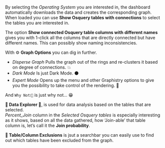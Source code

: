 By selecting the *Operating System* you are interested in, the dashboard automatically downloads the data and creates the corresponding graph.  
When loaded you can use __Show Osquery tables with connections__ to select the tables you are interested in.  

The option __Show connected Osquery table columns with different names__ gives you with 1-click all the columns that are directly connected but have different names. This can possibly show naming inconsistencies.

With ⚙ __Graph Options__ you can dig in further.
* *Disperse Graph* Pulls the graph out of the rings and re-clusters it based on degree of connections. 💥
* *Dark Mode* Is just Dark Mode. ⚫
* *Expert Mode* Opens up the menu and other Graphistry options to give you the possibility to take control of the rendering. 🧐

And `Why Not❕🎈` is just why not... 😁

__📃 Data Explorer 📃__, is used for data analysis based on the tables that are selected.   
*Percent_Join* column in the *Selected Osquery tables* is especially interesting as it shows, based on all the data gathered, how ‘Join-able’ that table column is, let’s call it the __Join probability__.

__🚫 Table/Column Exclusions__ is jsut a searchbar you can easily use to find out which tables have been excluded from the graph.